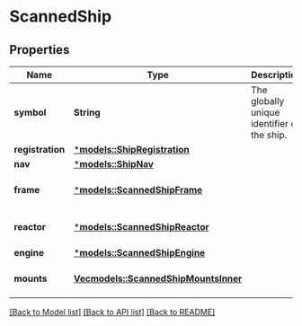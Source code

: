 # ScannedShip

## Properties
Name | Type | Description | Notes
------------ | ------------- | ------------- | -------------
**symbol** | **String** | The globally unique identifier of the ship. | 
**registration** | [***models::ShipRegistration**](ShipRegistration.md) |  | 
**nav** | [***models::ShipNav**](ShipNav.md) |  | 
**frame** | [***models::ScannedShipFrame**](ScannedShip_frame.md) |  | [optional] [default to None]
**reactor** | [***models::ScannedShipReactor**](ScannedShip_reactor.md) |  | [optional] [default to None]
**engine** | [***models::ScannedShipEngine**](ScannedShip_engine.md) |  | 
**mounts** | [**Vec<models::ScannedShipMountsInner>**](ScannedShip_mounts_inner.md) |  | [optional] [default to None]

[[Back to Model list]](../README.md#documentation-for-models) [[Back to API list]](../README.md#documentation-for-api-endpoints) [[Back to README]](../README.md)


